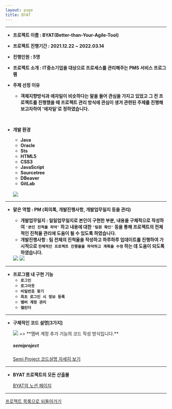 ```yaml
---
layout: page
title: BYAT
---
```

***

- **프로젝트 이름 : BYAT(Better-than-Your-Agile-Tool)**  

- **프로젝트 진행기간 : 2021.12.22 ~ 2022.03.14**

- **진행인원 : 5명**

- **프로젝트 소개 : IT중소기업을 대상으로 프로세스를 관리해주는 PMS 서비스 프로그램**

- **주제 선정 이유**
  - **객체지향방식과 애자일이 비슷하다는 말을 들어 관심을 가지고 있었고 그 전 프로젝트를 진행했을 때
      프로젝트 관리 방식에 관심이 생겨 관련된 주제를 진행해보고자하여 '애자일'로 정하였습니다.**  
<br/>

<!-- - **애자일 기반 협업툴을 워터풀 방식으로 구현한 이유**
  - **애자일의 스프린터는 보통 2~4주의 기간을 가지지만 저희는 3~4주라는 짧은 구현기간을 가졌고 `애자일 방식은
      장기적인 프로젝트에 적합`하기 떄문에 워터폴 방식으로 구현하였습니다.**  
<br/>       -->

- **개발 환경**
  - **Java**
  - **Oracle**
  - **Sts** 
  - **HTML5**
  - **CSS3**
  - **JavaScript** 
  - **Sourcetree** 
  - **DBeaver**
  - **GitLab**
  
  <br/>
  
  <img src="../img/semiTools.png">

***

- **맡은 역할 : PM (회의록, 개발진행사항, 개발업무일지 등을 관리)**

  * **개발업무일지 : 일일업무일지로 본인이 구현한 부분, 내용을 구체적으로 작성하여 `'본인 진척율 파악'` 하고 내용에 대한 `'팀원 확인'` 등을 통해 프로젝트의 전체적인 진척율 관리에 도움이 될 수 있도록 하였습니다.**
  * **개발진행사항 : 팀 전체의 진척율을 작성하고 하루하루 업데이트를 진행하여 가시적으로 `전체적인 프로젝트 진행율을 파악하고 계획을 수정` 하는 데 도움이 되도록 하였습니다.**

  <img src="../img/SemiMeetingLog.png">

  <img src="../img/SemiProgress.png">

<!--   <img src="../img/semiIssueTracking.png"> -->


<!-- ***

- **팀원 한마디 : '적극적이며 의사소통이 활발한 팀원'**

  <img src="../img/semiProjectTeamIntroduce.png">

 -->

***

- **프로그램 내 구현 기능** 
  - **`로그인`** 
  - **`로그아웃`**
  - **`비밀번호 찾기`**
  - **`최초 로그인 시 정보 등록`**
  - **`멤버 계정 관리`**
  - **`캘린더`** 

<!-- 
- **프로그램 내 구현 기능** 
  - **로그인  : 일반 멤버,관리자 등 사용자가 로그인 할 수 있도록 하는 목적을 가진 기능** 
  - **로그아웃 : 일반 멤버, 관리자 등 사용자가 로그아웃 할 수 있도록 하는  목적을 가진 기능**
  - **비밀번호 찾기 : 일반 멤버가 비밀번호를 잊어버렸을 경우 비밀번호를 찾고 변경할 수 있도록 하는  목적을 가진 기능**
  - **최초 로그인 시 정보 등록 : 최초 로그인 시 사용자의 정보를 강제로 등록할 수 있도록 하는  목적을 가진 기능**
  - **멤버 계정 관리 :  관리자가 멤버 계정 추가 , 수정, 삭제 할 수 있도록 하는  목적을 가진 기능**
  - **캘린더 : 일반 멤버, 관리자 등 사용자가 일정을 조회, 생성, 수정, 삭제 할 수 있도록 하는 목적을 가진 기능** 
   -->
***

- **구체적인 코드 설명[3가지]**

  <img src="../img/semiProjectManagementRegist4.png">
  => **멤버 계정 추가 기능의 코드 작성 방식입니다.**  


  ##### semiproject  
  [Semi Project 코드설명 자세히 보기](semiprojectcode.md)  

***

- **BYAT 프로젝트의 모든 산출물**  

  [BYAT의 노션 페이지](http://)


***

[프로젝트 목록으로 되돌아가기](https://leesohyeon96.github.io/projects/)
